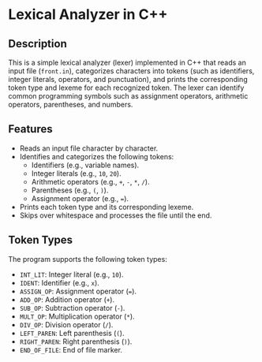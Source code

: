 
# Lexical Analyzer in C++

## Description

This is a simple lexical analyzer (lexer) implemented in C++ that reads an input file (`front.in`), categorizes characters into tokens (such as identifiers, integer literals, operators, and punctuation), and prints the corresponding token type and lexeme for each recognized token. The lexer can identify common programming symbols such as assignment operators, arithmetic operators, parentheses, and numbers.

## Features

- Reads an input file character by character.
- Identifies and categorizes the following tokens:
  - Identifiers (e.g., variable names).
  - Integer literals (e.g., `10`, `20`).
  - Arithmetic operators (e.g., `+`, `-`, `*`, `/`).
  - Parentheses (e.g., `(`, `)`).
  - Assignment operator (e.g., `=`).
- Prints each token type and its corresponding lexeme.
- Skips over whitespace and processes the file until the end.

## Token Types

The program supports the following token types:
- `INT_LIT`: Integer literal (e.g., `10`).
- `IDENT`: Identifier (e.g., `x`).
- `ASSIGN_OP`: Assignment operator (`=`).
- `ADD_OP`: Addition operator (`+`).
- `SUB_OP`: Subtraction operator (`-`).
- `MULT_OP`: Multiplication operator (`*`).
- `DIV_OP`: Division operator (`/`).
- `LEFT_PAREN`: Left parenthesis (`(`).
- `RIGHT_PAREN`: Right parenthesis (`)`).
- `END_OF_FILE`: End of file marker.
